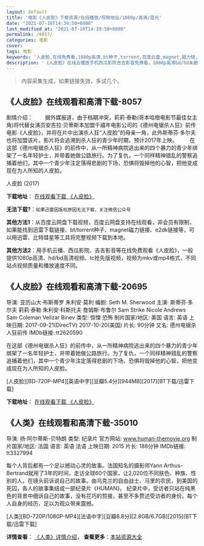 ```yaml
---
layout: default
title: '电影《人皮脸》下载资源/在线播放/视频地址/1080p/高清/蓝光'
date: "2021-07-10T14:39:50+0800"
last_modified_at: "2021-07-10T14:39:50+0800"
permalink: /8057/
categories: 电影
cover:
tags: 电影
keywords: '人皮脸,在线免费看,1080p高清,bt种子,torrent,百度云盘,magnet,磁力链,迅雷下载资源'
description: '《人皮脸》在线云播放手机西瓜影院吉吉影音免费看，1080p高清bd/hd未删减完整版和tc抢先枪版，mkv/mp4格式，附带bt/torrent种子、magnet/磁力链、百度云盘、网盘资源迅雷下载链接'
---
```


>内容采集生成，如果链接失效，多试几个。


## 《人皮脸》在线观看和高清下载-8057

剧情介绍： 　　据外媒报道，由于档期冲突，莉莉·泰勒(哥本哈根电影节最佳女主角)将代替女演员安吉拉·贝蒂斯本加盟千禧年电影公司的《德州电锯杀人狂》前传电影《人皮脸》，并将在片中出演杀人狂“人皮脸”的母亲一角，此外斯蒂芬·多尔夫也将加盟该片。影片将会追溯到杀人狂的青少年时期，预计2017年上映。 　　在这部《德州电锯杀人狂》的前传中，从一所精神病院逃出来的四个暴力的青少年绑架了一名年轻护士，并带着她做公路旅行。为了复仇，一个同样精神错乱的警察追捕着他们，其中一个青少年注定落得悲剧的下场，恐惧将毁掉他的心智，把他变成现在为人所知的人皮脸。


人皮脸 (2017)

**下载地址**： [在线观看下载 《人皮脸》](https://www.btbtdy.me/btdy/dy11706.html) 


**无法下载?**：`如果迅雷因版权原因无法下载，关注微信公众号 `

**其他方法1**：从百度云网盘下载视频，百度云网盘支持在线观看，非会员有限制，如果能找到迅雷下载链接、bt/torrent种子、magnet磁力链接、e2dk链接等，可以用迅雷、比特彗星等工具将完整视频下载到本地。

**其他方法2**：用手机云播、西瓜影院、吉吉影音等在线免费观看《人皮脸》，一般提供1080p高清、hd/bd高清视频、tc抢先版视频，视频为mkv或mp4格式，不同站点视频质量和播放速度不同。


## 《人皮脸》在线观看和高清下载-20695

导演: 亚历山大·布斯蒂罗 朱利安·莫利 编剧: Seth M. Sherwood 主演: 斯蒂芬·多尔夫 莉莉·泰勒 朱利安·科斯托夫 詹姆斯·布鲁尔 Sam Strike Nicole Andrews Sam Coleman Velizar Binev 类型: 惊悚 恐怖 制片国家/地区: 美国 语言: 英语 上映日期: 2017-09-21(DirecTV) 2017-10-20(美国) 片长: 90分钟 又名: 德州电锯杀人狂前传 IMDb链接: tt2620590

在这部《德州电锯杀人狂》的前传中，从一所精神病院逃出来的四个暴力的青少年绑架了一名年轻护士，并带着她做公路旅行。为了复仇，一个同样精神错乱的警察追捕着他们，其中一个青少年注定落得悲剧的下场，恐惧将毁掉他的心智，把他变成现在为人所知的人皮脸。


[人皮脸][BD-720P-MP4][英语中字][豆瓣5.4分][944MB][2017][BT下载/迅雷下载]

**下载地址**： [在线观看下载 《人皮脸》](https://www.btdx8.com/torrent/rpl_2017.html) 


## 《人类》在线观看和高清下载-35010

导演: 扬·阿尔蒂斯-贝特朗 类型: 纪录片 官方网站: www.human-themovie.org 制片国家/地区: 法国 语言: 英语 法语 上映日期: 2015 片长: 188分钟 IMDb链接: tt3327994

每个人背后都有一个足以撼动心灵的故事。法国知名的摄影师Yann Arthus-Bertrand就用了3年的时间，走访全球60个国家，让2,020位不同肤色、种族、性别的人，在镜头前诉说自己的故事。由乌克兰的自由战士、马里的农民，到美国的死囚，各人的故事集结成一部纪录片《HUMAN》。 纪录片中，受访者只站在纯黑色的背景中细诉自己的故事，没有花巧的剪接，甚至不多赘述受访者的身份。每个人自身的经历，足以为观众带来震撼。


[人类][BD-720P/1080P-MP4][法语中字][豆瓣8.8分][2.8GB/6.7GB][2015][BT下载/迅雷下载]

**详情查看**： [《人类》详情介绍](/movie/35010/)， **查看更多**：[本站资源大全](/movie/t/all/)

